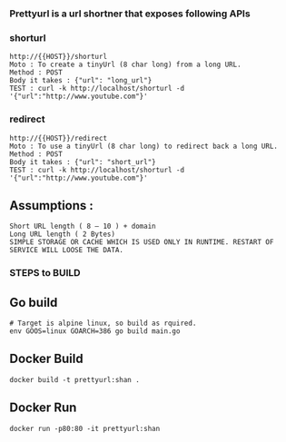 ### Prettyurl is a url shortner that exposes following APIs

### shorturl
    http://{{HOST}}/shorturl 
    Moto : To create a tinyUrl (8 char long) from a long URL. 
    Method : POST
    Body it takes : {"url": "long_url"}
    TEST : curl -k http://localhost/shorturl -d '{"url":"http://www.youtube.com"}'

### redirect
    http://{{HOST}}/redirect
    Moto : To use a tinyUrl (8 char long) to redirect back a long URL.
    Method : POST
    Body it takes : {"url": "short_url"}
    TEST : curl -k http://localhost/shorturl -d '{"url":"http://www.youtube.com"}'

## Assumptions : 
    Short URL length ( 8 – 10 ) + domain
    Long URL length ( 2 Bytes) 
    SIMPLE STORAGE OR CACHE WHICH IS USED ONLY IN RUNTIME. RESTART OF SERVICE WILL LOOSE THE DATA.

### STEPS to BUILD
## Go build
    # Target is alpine linux, so build as rquired.
    env GOOS=linux GOARCH=386 go build main.go
## Docker Build 
    docker build -t prettyurl:shan .
## Docker Run
    docker run -p80:80 -it prettyurl:shan
